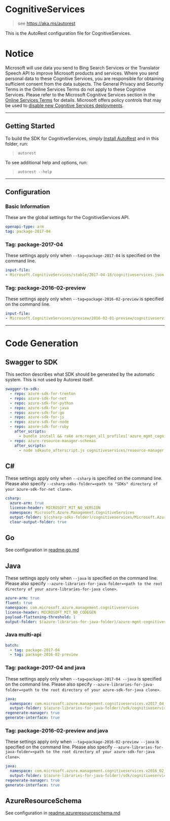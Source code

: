 # CognitiveServices

> see https://aka.ms/autorest

This is the AutoRest configuration file for CognitiveServices.

# Notice
Microsoft will use data you send to Bing Search Services or the Translator Speech API to improve Microsoft products and services. Where you send personal data to these Cognitive Services, you are responsible for obtaining sufficient consent from the data subjects. The General Privacy and Security Terms in the Online Services Terms do not apply to these Cognitive Services. Please refer to the Microsoft Cognitive Services section in the [Online Services Terms](https://www.microsoft.com/en-us/Licensing/product-licensing/products.aspx) for details. Microsoft offers policy controls that may be used to [disable new Cognitive Services deployments](https://docs.microsoft.com/en-us/azure/cognitive-services/cognitive-services-apis-create-account).

---
## Getting Started
To build the SDK for CognitiveServices, simply [Install AutoRest](https://aka.ms/autorest/install) and in this folder, run:

> `autorest`

To see additional help and options, run:

> `autorest --help`
---

## Configuration



### Basic Information
These are the global settings for the CognitiveServices API.

``` yaml
openapi-type: arm
tag: package-2017-04
```


### Tag: package-2017-04

These settings apply only when `--tag=package-2017-04` is specified on the command line.

``` yaml $(tag) == 'package-2017-04'
input-file:
- Microsoft.CognitiveServices/stable/2017-04-18/cognitiveservices.json
```

### Tag: package-2016-02-preview

These settings apply only when `--tag=package-2016-02-preview` is specified on the command line.

``` yaml $(tag) == 'package-2016-02-preview'
input-file:
- Microsoft.CognitiveServices/preview/2016-02-01-preview/cognitiveservices.json
```


---
# Code Generation


## Swagger to SDK

This section describes what SDK should be generated by the automatic system.
This is not used by Autorest itself.

``` yaml $(swagger-to-sdk)
swagger-to-sdk:
  - repo: azure-sdk-for-trenton
  - repo: azure-sdk-for-net
  - repo: azure-sdk-for-python
  - repo: azure-sdk-for-java
  - repo: azure-sdk-for-go
  - repo: azure-sdk-for-js
  - repo: azure-sdk-for-node
  - repo: azure-sdk-for-ruby
    after_scripts:
      - bundle install && rake arm:regen_all_profiles['azure_mgmt_cognitive_services']
  - repo: azure-resource-manager-schemas
    after_scripts:
      - node sdkauto_afterscript.js cognitiveservices/resource-manager
```


## C#

These settings apply only when `--csharp` is specified on the command line.
Please also specify `--csharp-sdks-folder=<path to "SDKs" directory of your azure-sdk-for-net clone>`.

``` yaml $(csharp)
csharp:
  azure-arm: true
  license-header: MICROSOFT_MIT_NO_VERSION
  namespace: Microsoft.Azure.Management.CognitiveServices
  output-folder: $(csharp-sdks-folder)/cognitiveservices/Microsoft.Azure.Management.CognitiveServices/src/Generated
  clear-output-folder: true
```

## Go

See configuration in [readme.go.md](./readme.go.md)

## Java

These settings apply only when `--java` is specified on the command line.
Please also specify `--azure-libraries-for-java-folder=<path to the root directory of your azure-libraries-for-java clone>`.

``` yaml $(java)
azure-arm: true
fluent: true
namespace: com.microsoft.azure.management.cognitiveservices
license-header: MICROSOFT_MIT_NO_CODEGEN
payload-flattening-threshold: 1
output-folder: $(azure-libraries-for-java-folder)/azure-mgmt-cognitiveservices
```

### Java multi-api

``` yaml $(java) && $(multiapi)
batch:
  - tag: package-2017-04
  - tag: package-2016-02-preview
```

### Tag: package-2017-04 and java

These settings apply only when `--tag=package-2017-04 --java` is specified on the command line.
Please also specify `--azure-libraries-for-java-folder=<path to the root directory of your azure-sdk-for-java clone>`.

``` yaml $(tag) == 'package-2017-04' && $(java) && $(multiapi)
java:
  namespace: com.microsoft.azure.management.cognitiveservices.v2017_04_18
  output-folder: $(azure-libraries-for-java-folder)/sdk/cognitiveservices/mgmt-v2017_04_18
regenerate-manager: true
generate-interface: true
```

### Tag: package-2016-02-preview and java

These settings apply only when `--tag=package-2016-02-preview --java` is specified on the command line.
Please also specify `--azure-libraries-for-java-folder=<path to the root directory of your azure-sdk-for-java clone>`.

``` yaml $(tag) == 'package-2016-02-preview' && $(java) && $(multiapi)
java:
  namespace: com.microsoft.azure.management.cognitiveservices.v2016_02_01_preview
  output-folder: $(azure-libraries-for-java-folder)/sdk/cognitiveservices/mgmt-v2016_02_01_preview
regenerate-manager: true
generate-interface: true
```



## AzureResourceSchema

See configuration in [readme.azureresourceschema.md](./readme.azureresourceschema.md)

